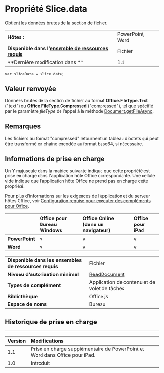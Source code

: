 
# Propriété Slice.data
Obtient les données brutes de la section de fichier.

|||
|:-----|:-----|
|**Hôtes :**|PowerPoint, Word|
|**Disponible dans l’[ensemble de ressources requis](../../docs/overview/specify-office-hosts-and-api-requirements.md)**|Fichier|
|**Dernière modification dans **|1.1|

```
var sliceData = slice.data;
```


## Valeur renvoyée

Données brutes de la section de fichier au format **Office.FileType.Text** ("text") ou **Office.FileType.Compressed** ("compressed"), tel que spécifié par le paramètre _fileType_ de l’appel à la méthode [Document.getFileAsync](../../reference/shared/document.getfileasync.md).


## Remarques

Les fichiers au format "compressed" retournent un tableau d’octets qui peut être transformé en chaîne encodée au format base64, si nécessaire.


## Informations de prise en charge


Un Y majuscule dans la matrice suivante indique que cette propriété est prise en charge dans l'application hôte Office correspondante. Une cellule vide indique que l'application hôte Office ne prend pas en charge cette propriété.

Pour plus d’informations sur les exigences de l’application et du serveur hôtes Office, voir [Configuration requise pour exécuter des compléments pour Office](../../docs/overview/requirements-for-running-office-add-ins.md).


||**Office pour Bureau Windows**|**Office Online (dans un navigateur)**|**Office pour iPad**|
|:-----|:-----|:-----|:-----|
|**PowerPoint**|v|v|v|
|**Word**|v|v|v|


|||
|:-----|:-----|
|**Disponible dans les ensembles de ressources requis**|Fichier|
|**Niveau d’autorisation minimal**|[ReadDocument](../../docs/develop/requesting-permissions-for-api-use-in-content-and-task-pane-add-ins.md)|
|**Types de complément**|Application de contenu et de volet de tâches|
|**Bibliothèque**|Office.js|
|**Espace de noms**|Bureau|

## Historique de prise en charge



****


|**Version**|**Modifications**|
|:-----|:-----|
|1.1|Prise en charge supplémentaire de PowerPoint et Word dans Office pour iPad.|
|1.0|Introduit|
